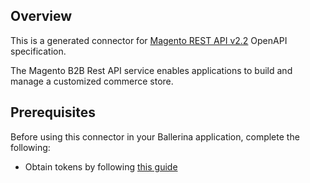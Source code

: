 ## Overview
This is a generated connector for [Magento REST API v2.2](https://devdocs.magento.com/guides/v2.4/rest/bk-rest.html) OpenAPI specification.

The Magento B2B Rest API service enables applications to build and manage a customized commerce store.
  
 
## Prerequisites
 
Before using this connector in your Ballerina application, complete the following:

* Obtain tokens by following [this guide](https://devdocs.magento.com/guides/v2.4/get-started/authentication/gs-authentication-token.html)
